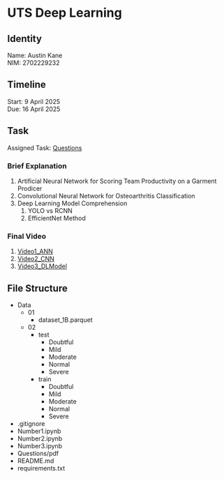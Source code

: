 # UTS Deep Learning

## Identity

Name: Austin Kane\
NIM: 2702229232

## Timeline

Start: 9 April 2025\
Due: 16 April 2025

## Task

Assigned Task: [Questions](Questions.pdf)

### Brief Explanation

1. Artificial Neural Network for Scoring Team Productivity on a Garment Prodicer
2. Convolutional Neural Network for Osteoarthritis Classification
3. Deep Learning Model Comprehension
   1. YOLO vs RCNN
   2. EfficientNet Method

### Final Video

1. [Video1_ANN]()
2. [Video2_CNN]()
3. [Video3_DLModel]()

## File Structure

- Data
  - 01
    - dataset_1B.parquet
  - 02
    - test
      - Doubtful
      - Mild
      - Moderate
      - Normal
      - Severe
    - train
      - Doubtful
      - Mild
      - Moderate
      - Normal
      - Severe
- .gitignore
- Number1.ipynb
- Number2.ipynb
- Number3.ipynb
- Questions/pdf
- README.md
- requirements.txt
